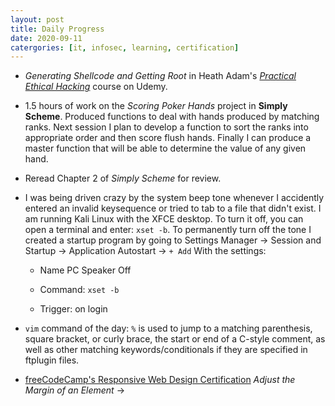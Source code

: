 ```yaml
---
layout: post
title: Daily Progress
date: 2020-09-11
catergories: [it, infosec, learning, certification]
---
```


- *Generating Shellcode and Getting Root* in Heath Adam's [*Practical Ethical
Hacking*](https://www.udemy.com/course/practical-ethical-hacking/) course
on Udemy.

- 1.5 hours of work on the *Scoring Poker Hands* project in **Simply
  Scheme**. Produced functions to deal with hands produced by matching
ranks. Next session I plan to develop a function to sort the ranks into
appropriate order and then score flush hands. Finally I can produce
a master function that will be able to determine the value of any given
hand. 

- Reread Chapter 2 of *Simply Scheme* for review.

- I was being driven crazy by the system beep tone whenever I accidently
  entered an invalid keysequence or tried to tab to a file that didn't
exist. I am running Kali Linux with the XFCE desktop. To turn it off, you
can open a terminal and enter: `xset -b`. To permanently turn off the tone
I created a startup program by going to Settings Manager -> Session and
Startup -> Application Autostart -> `+ Add` With the settings:

	- Name PC Speaker Off

	- Command: `xset -b`

	- Trigger: on login

- `vim` command of the day: `%` is used to jump to a matching parenthesis,
  square bracket, or curly brace, the start or end of a C-style comment,
as well as other matching keywords/conditionals if they are specified in
ftplugin files.

- [freeCodeCamp's Responsive Web Design
  Certification](https://www.freecodecamp.org/learn/) *Adjust the Margin
of an Element* ->
